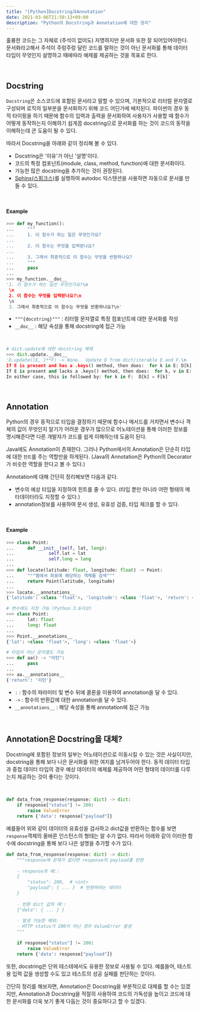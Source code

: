 ```yaml
---
title: "[Python]Docstring과Annotation"
date: 2021-03-06T21:50:13+09:00
description: "Python의 Docstring과 Annotation에 대한 정리"
---
```

 훌륭한 코드는 그 자체로 (주석이 없어도) 자명하지만 문서화 또한 잘 되어있어야한다. 문서화라고해서 주석이 주렁주렁 달린 코드를 말하는 것이 아닌 문서화를 통해 데이터 타입이 무엇인지 설명하고 때에따라 예제를 제공하는 것을 목표로 한다. 

<br>

## Docstring

`Docstring`은 소스코드에 포함된 문서라고 말할 수 있으며, 기본적으로 리터럴 문자열로 구성되며 로직의 일부분을 문서화하기 위해 코드 어딘가에 배치된다. 파이썬의 경우 동적 타이핑을 하기 때문에 함수의 입력과 출력을 문서화하여 사용자가 사용할 때 함수가 어떻게 동작하는지 이해하기 쉽게끔 docstring으로 문서화를 하는 것이 코드의 동작을 이해하는데 큰 도움이 될 수 있다.

따라서 Docstring을 아래와 같이 정리해 볼 수 있다.

- Docstring은 '이유'가 아닌 '설명'이다.
- 코드의 특정 컴포넌트(module, class, method, function)에 대한 문서화이다.
- 가능한 많은 docstring을 추가하는 것이 권장된다.
- [Sphinx(스핑크스)](https://tech.ssut.me/start-python-documentation-using-sphinx/)를 실행하여 autodoc 익스텐션을 사용하면 자동으로 문서를 만들 수 있다.

<br>

#### Example

```python
>>> def my_function():
...     """
...     1. 이 함수가 하는 일은 무엇인가요?
...
...     2. 이 함수는 무엇을 입력받나요?
...
...     3. 그래서 최종적으로 이 함수는 무엇을 반환하나요?
...     """
...     pass
...
>>> my_function.__doc__
'1. 이 함수가 하는 일은 무엇인가요?\n
 \n
 2. 이 함수는 무엇을 입력받나요?\n
 \n
 3. 그래서 최종적으로 이 함수는 무엇을 반환하나요?\n'
```

- `"""{docstring}"""` : 리터럴 문자열로 특정 컴포넌트에 대한 문서화를 작성
- `__doc__` : 해당 속성을 통해 docstring에 접근 가능

<br>

```python
# dict.update에 대한 docstring 예제
>>> dict.update.__doc__
'D.update([E, ]**F) -> None.  Update D from dict/iterable E and F.\n
If E is present and has a .keys() method, then does:  for k in E: D[k] = E[k]\n
If E is present and lacks a .keys() method, then does:  for k, v in E: D[k] = v\n
In either case, this is followed by: for k in F:  D[k] = F[k]'
```

<br>

## Annotation

 Python의 경우 동적으로 타입을 결정하기 때문에 함수나 메서드를 거치면서 변수나 객체의 값이 무엇인지 알기가 어려운 경우가 많으므로 어노테이션을 통해 이러한 정보를 명시해준다면 다른 개발자가 코드를 쉽게 이해하는데 도움이 된다.

 Java에도 Annotation이 존재한다. 그러나 Python에서의 Annotation은 단순히 타입에 대한 `힌트`를 주는 역할만을 하게된다. (Java의 Annotation은 Python의 Decorator가 비슷한 역할을 한다고 볼 수 있다.)

Annotation에 대해 간단히 정리해보면 다음과 같다.

- 변수의 예상 타입을 지정하여 힌트를 줄 수 있다. (타입 뿐만 아니라 어떤 형태의 메타데이터라도 지정할 수 있다.)
- annotation정보를 사용하여 문서 생성, 유효성 검증, 타입 체크를 할 수 있다.

<br>

#### Example

```python
>>> class Point:
...     def __init__(self, lat, long):
...             self.lat = lat
...             self.long = long
...
>>> def locate(latitude: float, longitude: float) -> Point:
...     """맴에서 좌표에 해당하는 객체를 검색"""
...     return Point(latitude, longitude)
...
>>> locate.__annotations__
{'latitude': <class 'float'>, 'longitude': <class 'float'>, 'return': <class '__main__.Point'>}

# 변수에도 지정 가능 (Python 3.6이상)
>>> class Point:
...     lat: float
...     long: float
...
>>> Point.__annotations__
{'lat': <class 'float'>, 'long': <class 'float'>}

# 타입이 아닌 문자열도 가능
>>> def aa() -> "리턴":
...     pass
...
>>> aa.__annotations__
{'return': '리턴'}
```

- `:` : 함수의 파라미터 및 변수 뒤에 콜론을 이용하여 annotation을 달 수 있다.
- `->` : 함수의 반환값에 대한 annotation을 달 수 있다.
- `__annotations__` : 해당 속성을 통해 annotation에 접근 가능

<br>

## Annotation은 Docstring을 대체?

Docstring에 포함된 정보의 일부는 어노테이션으로 이동시킬 수 있는 것은 사실이지만, docstring을 통해 보다 나은 문서화를 위한 여지를 남겨두어야 한다. 동적 데이터 타입과 중첩 데이터 타입의 경우 예상 데이터의 예제를 제공하여 어떤 형태의 데이터를 다루는지 제공하는 것이 좋다는 것이다. 

<br>

```python
def data_from_response(response: dict) -> dict:
    if response["status"] != 200:
        raise ValueError
    return {'data': response["payload"]}
```

예를들어 위와 같이 데이터의 유효성을 검사하고 dict값을 반환하는 함수를 보면 `response`객체의 올바른 인스턴스의 형태는 알 수가 없다. 따라서 아래와 같이 이러한 함수에 docstring을 통해 보다 나은 설명을 추가할 수가 있다.

```python
def data_from_response(response: dict) -> dict:
    """response에 문제가 없다면 response의 payload를 반환
    
    - response의 예::
    {
        "status": 200,  # <int>
        "payload": { ... }  # 반환하려는 데이터
    }
    
    - 반환 dict 값의 예::
    {"data": { ... } }
    
    - 발생 가능한 예외:
    - HTTP status가 200이 아닌 경우 ValueError 발생
    """
    
    if response["status"] != 200:
        raise ValueError
    return {'data': response["payload"]}
```

또한, docstring은 단위 테스테에서도 유용한 정보로 사용될 수 있다. 예를들어, 테스트용 입력 값을 생성할 수도 있고 테스트의 성공 실패를 판단하는 것이다.  

간단히 정리를 해보자면, Annotation은 Docstring을 부분적으로 대체를 할 수는 있겠지만, Annotation과 Docstring을 적절히 사용하여 코드의 가독성을 높이고 코드에 대한 문서화를 더욱 보기 좋게 다듬는 것이 중요하다고 할 수 있겠다.








